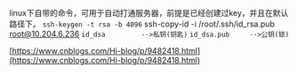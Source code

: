 linux下自带的命令，可用于自动打通服务器，前提是已经创建过key，并且在默认路径下。
`ssh-keygen -t rsa -b 4096`
ssh-copy-id -i /root/.ssh/id_rsa.pub root@10.204.6.236
`id_dsa         -->私钥(钥匙)`
`id_dsa.pub     -->公钥(锁)`


[https://www.cnblogs.com/Hi-blog/p/9482418.html](https://www.cnblogs.com/Hi-blog/p/9482418.html)